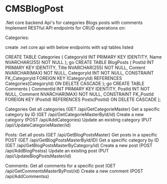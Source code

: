 # CMSBlogPost
.Net core backend Api's for categories Blogs posts with comments 
Implement RESTful API endpoints for CRUD operations on:

Categories:

create .net core api with below endpoints with sql tables listed 

CREATE TABLE Categories (
    CategoryId INT PRIMARY KEY IDENTITY,
    Name NVARCHAR(255) NOT NULL
);
go 
CREATE TABLE BlogPosts (
    PostId INT PRIMARY KEY IDENTITY,
    Title NVARCHAR(255) NOT NULL,
    Content NVARCHAR(MAX) NOT NULL,
    CategoryId INT NOT NULL,
    CONSTRAINT FK_CategoryId FOREIGN KEY (CategoryId) REFERENCES Categories(CategoryId) ON DELETE CASCADE
);
go
CREATE TABLE Comments (
    CommentId INT PRIMARY KEY IDENTITY,
    PostId INT NOT NULL,
    Comment NVARCHAR(MAX) NOT NULL,
    CONSTRAINT FK_PostId FOREIGN KEY (PostId) REFERENCES Posts(PostId) ON DELETE CASCADE
);

Categories
Get all categories (GET /api/GetCategorieMaster)
Get a specific category by ID (GET /api/GetCategorieMasterById/id)
Create a new category (POST /api/AddCategories)
Update an existing category (PUT /api/UpdateCategorieMaster/id)


Posts:
Get all posts (GET /api/GetBlogPostsMaster)
Get posts in a specific POST  (GET /api/GetBlogPostsMasterById/ID)
Get a specific category by ID (GET /api/GetBlogPostsMasterByCategory/id)
Create a new post (POST /api/AddBlogPostss)
Update an existing post (PUT /api/UpdateBlogPostsMaster/id)


Comments:
Get all comments for a specific post (GET /api/GetCommentsMasterByPost/id)
Create a new comment (POST /api/AddCommentss)
